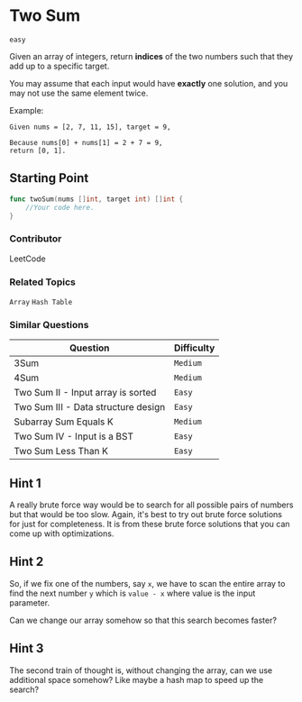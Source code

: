 # Two Sum
`easy`

Given an array of integers, return **indices** of the two numbers such that they add up to a specific target.

You may assume that each input would have **exactly** one solution, and you may not use the same element twice.

Example:
```
Given nums = [2, 7, 11, 15], target = 9,

Because nums[0] + nums[1] = 2 + 7 = 9,
return [0, 1].
```

## Starting Point
```go
func twoSum(nums []int, target int) []int {
    //Your code here.
}
```

### Contributor
LeetCode

### Related Topics
`Array` `Hash Table`

### Similar Questions

Question|Difficulty
----|----
3Sum|`Medium`
4Sum|`Medium`
Two Sum II - Input array is sorted|`Easy`
Two Sum III - Data structure design|`Easy`
Subarray Sum Equals K|`Medium`
Two Sum IV - Input is a BST|`Easy`
Two Sum Less Than K|`Easy`

## Hint 1
A really brute force way would be to search for all possible pairs of numbers but that would be too slow. Again, it's best to try out brute force solutions for just for completeness. It is from these brute force solutions that you can come up with optimizations.

## Hint 2
So, if we fix one of the numbers, say `x`, we have to scan the entire array to find the next number `y` which is `value - x`
where value is the input parameter. 

Can we change our array somehow so that this search becomes faster?

## Hint 3
The second train of thought is, without changing the array, can we use additional space somehow? Like maybe a hash map to speed up the search?